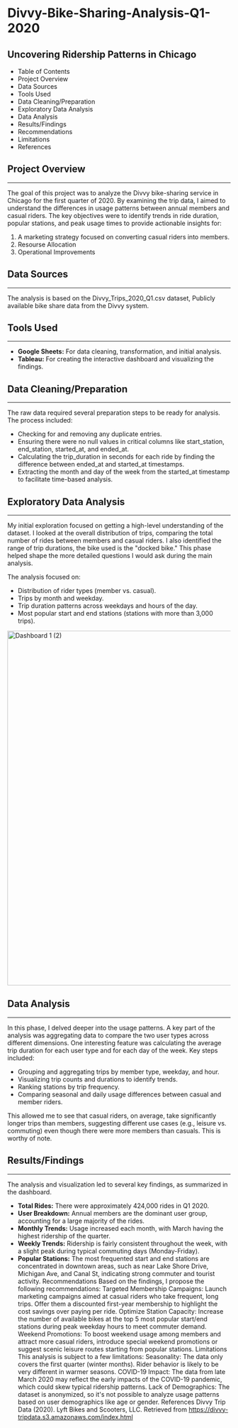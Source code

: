 # Divvy-Bike-Sharing-Analysis-Q1-2020
## Uncovering Ridership Patterns in Chicago

- Table of Contents
- Project Overview
- Data Sources
- Tools Used
- Data Cleaning/Preparation
- Exploratory Data Analysis
- Data Analysis
- Results/Findings
- Recommendations
- Limitations
- References

## Project Overview

---

The goal of this project was to analyze the Divvy bike-sharing service in Chicago for the first quarter of 2020. By examining the trip data, I aimed to understand the differences in usage patterns between annual members and casual riders. The key objectives were to identify trends in ride duration, popular stations, and peak usage times to provide actionable insights for:
1. A marketing strategy focused on converting casual riders into members.
2. Resourse Allocation
3. Operational Improvements

## Data Sources

---

The analysis is based on the Divvy_Trips_2020_Q1.csv dataset, Publicly available bike share data from the Divvy system.

## Tools Used

---

- **Google Sheets:** For data cleaning, transformation, and initial analysis.
- **Tableau:** For creating the interactive dashboard and visualizing the findings.
  
## Data Cleaning/Preparation

---

The raw data required several preparation steps to be ready for analysis. The process included:

- Checking for and removing any duplicate entries.
- Ensuring there were no null values in critical columns like start_station, end_station, started_at, and ended_at.
- Calculating the trip_duration in seconds for each ride by finding the difference between ended_at and started_at timestamps.
- Extracting the month and day of the week from the started_at timestamp to facilitate time-based analysis.

## Exploratory Data Analysis
---

My initial exploration focused on getting a high-level understanding of the dataset. I looked at the overall distribution of trips, comparing the total number of rides between members and casual riders. I also identified the range of trip durations, the bike used is the "docked bike." This phase helped shape the more detailed questions I would ask during the main analysis.

The analysis focused on:
- Distribution of rider types (member vs. casual).
- Trips by month and weekday.
- Trip duration patterns across weekdays and hours of the day.
- Most popular start and end stations (stations with more than 3,000 trips).

<img width="999" height="799" alt="Dashboard 1 (2)" src="https://github.com/user-attachments/assets/0d2f774e-7e04-49f9-a755-55706ff5b0cc" />



## Data Analysis

---

In this phase, I delved deeper into the usage patterns. A key part of the analysis was aggregating data to compare the two user types across different dimensions.
One interesting feature was calculating the average trip duration for each user type and for each day of the week. 
Key steps included:
- Grouping and aggregating trips by member type, weekday, and hour.
- Visualizing trip counts and durations to identify trends.
- Ranking stations by trip frequency.
- Comparing seasonal and daily usage differences between casual and member riders.

This allowed me to see that casual riders, on average, take significantly longer trips than members, suggesting different use cases (e.g., leisure vs. commuting) even though there were more members than casuals. This is worthy of note.

## Results/Findings

---

The analysis and visualization led to several key findings, as summarized in the dashboard.

- **Total Rides:** There were approximately 424,000 rides in Q1 2020.
- **User Breakdown:** Annual members are the dominant user group, accounting for a large majority of the rides.
- **Monthly Trends:** Usage increased each month, with March having the highest ridership of the quarter.
- **Weekly Trends:** Ridership is fairly consistent throughout the week, with a slight peak during typical commuting days (Monday-Friday).
- **Popular Stations:** The most frequented start and end stations are concentrated in downtown areas, such as near Lake Shore Drive, Michigan Ave, and Canal St, indicating strong commuter and tourist activity.
Recommendations
Based on the findings, I propose the following recommendations:
Targeted Membership Campaigns: Launch marketing campaigns aimed at casual riders who take frequent, long trips. Offer them a discounted first-year membership to highlight the cost savings over paying per ride.
Optimize Station Capacity: Increase the number of available bikes at the top 5 most popular start/end stations during peak weekday hours to meet commuter demand.
Weekend Promotions: To boost weekend usage among members and attract more casual riders, introduce special weekend promotions or suggest scenic leisure routes starting from popular stations.
Limitations
This analysis is subject to a few limitations:
Seasonality: The data only covers the first quarter (winter months). Rider behavior is likely to be very different in warmer seasons.
COVID-19 Impact: The data from late March 2020 may reflect the early impacts of the COVID-19 pandemic, which could skew typical ridership patterns.
Lack of Demographics: The dataset is anonymized, so it's not possible to analyze usage patterns based on user demographics like age or gender.
References
Divvy Trip Data (2020). Lyft Bikes and Scooters, LLC. Retrieved from https://divvy-tripdata.s3.amazonaws.com/index.html
